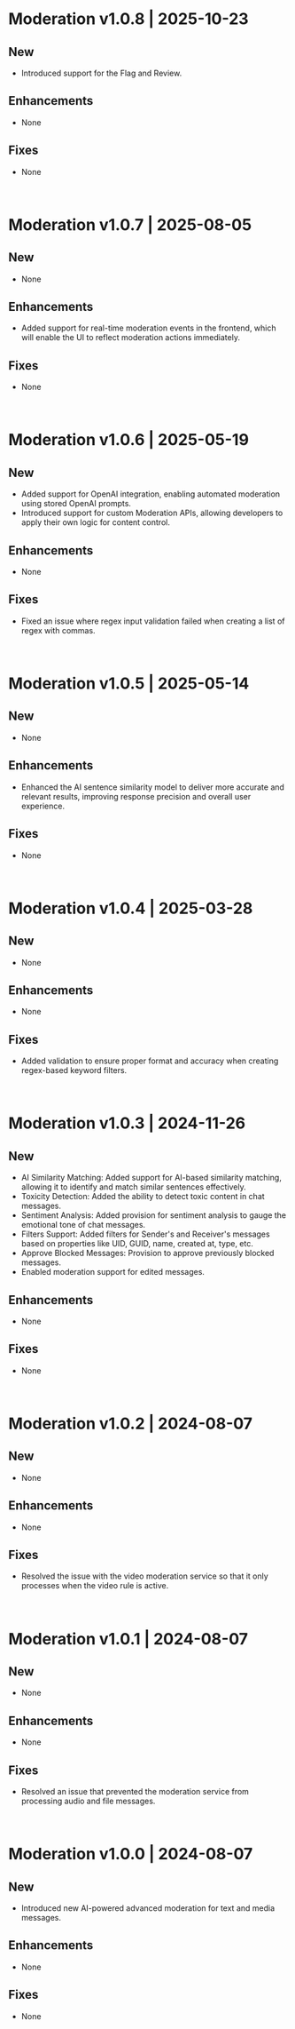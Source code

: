 # Moderation v1.0.8 | 2025-10-23
## New
- Introduced support for the Flag and Review.
## Enhancements
- None
## Fixes
- None
<br/>

# Moderation v1.0.7 | 2025-08-05
## New
- None
## Enhancements
- Added support for real-time moderation events in the frontend, which will enable the UI to reflect moderation actions immediately.
## Fixes
- None
<br/>

# Moderation v1.0.6 | 2025-05-19
## New
- Added support for OpenAI integration, enabling automated moderation using stored OpenAI prompts.
- Introduced support for custom Moderation APIs, allowing developers to apply their own logic for content control.
## Enhancements
- None
## Fixes
- Fixed an issue where regex input validation failed when creating a list of regex with commas.
<br/>


# Moderation v1.0.5 | 2025-05-14
## New
- None
## Enhancements
- Enhanced the AI sentence similarity model to deliver more accurate and relevant results, improving response precision and overall user experience.
## Fixes
- None
<br/>

# Moderation v1.0.4 | 2025-03-28
## New
- None

## Enhancements
- None
## Fixes
- Added validation to ensure proper format and accuracy when creating regex-based keyword filters.   
<br/>

# Moderation v1.0.3 | 2024-11-26
## New
- AI Similarity Matching: Added support for AI-based similarity matching, allowing it to identify and match similar sentences effectively.
- Toxicity Detection: Added the ability to detect toxic content in chat messages.
- Sentiment Analysis: Added provision for sentiment analysis to gauge the emotional tone of chat messages.
- Filters Support: Added filters for Sender's and Receiver's messages based on properties like UID, GUID, name, created at, type, etc.
- Approve Blocked Messages: Provision to approve previously blocked messages.
- Enabled moderation support for edited messages.

## Enhancements
- None
## Fixes
- None   
<br/>


# Moderation v1.0.2 | 2024-08-07
## New

-   None

## Enhancements

-   None

## Fixes

-   Resolved the issue with the video moderation service so that it only processes when the video rule is active.   
<br/>


# Moderation v1.0.1 | 2024-08-07
## New

-   None

## Enhancements

-   None

## Fixes

-   Resolved an issue that prevented the moderation service from processing audio and file messages.   
<br/>


# Moderation v1.0.0 | 2024-08-07
## New

-   Introduced new AI-powered advanced moderation for text and media messages.

## Enhancements

-   None

## Fixes

-   None   
<br/>


